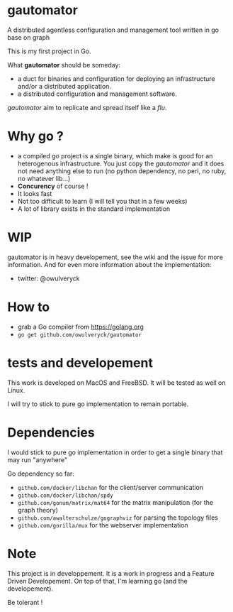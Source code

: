 # gautomator
A distributed agentless configuration and management tool written in go base on graph

This is my first project in Go.

What **gautomator** should be someday:
- a duct for binaries and configuration for deploying an infrastructure and/or a distributed application.
- a distributed configuration and management software.

*gautomator* aim to replicate and spread itself like a *flu*.

# Why go ?

- a compiled go project is a single binary, which make is good for an heterogenous infrastructure. You just copy the *gautomator* and it does not need anything else to run (no python dependency, no perl, no ruby, no whatever lib...)
- **Concurency** of course !
- It looks fast
- Not too difficult to learn (I will tell you that in a few weeks)
- A lot of library exists in the standard implementation

# WIP
gautomator is  in heavy developement, see the wiki and the issue for more information.
And for even more information about the implementation:

* twitter: @owulveryck

# How to

* grab a Go compiler from https://golang.org
* `go get github.com/owulveryck/gautomator`

# tests and developement

This work is developed on MacOS and FreeBSD.
It will be tested as well on Linux.

I will try to stick to pure go implementation to remain portable.

# Dependencies

I would stick to pure go implementation in order to get a single binary that may run "anywhere"

Go dependency so far:

* `github.com/docker/libchan` for the client/server communication
* `github.com/docker/libchan/spdy`
* `github.com/gonum/matrix/mat64` for the matrix manipulation (for the graph theory)
* `github.com/awalterschulze/gographviz` for parsing the topology files
* `github.com/gorilla/mux` for the webserver implementation


# Note
This project is in developpement.
It is a work in progress and a Feature Driven Developement.
On top of that, I'm learning go (and the developement). 

Be tolerant !
